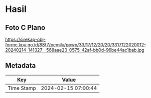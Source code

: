 # Hasil

## Foto C Plano

https://sirekap-obj-formc.kpu.go.id/88f7/pemilu/ppwp/33/17/12/20/20/3317122020012-20240214-141327--568aae23-0575-42af-bb0d-96be44ac1bab.jpg


## Metadata

| Key        | Value               |
| ---------- | ------------------- |
| Time Stamp | 2024-02-15 07:00:44 |



